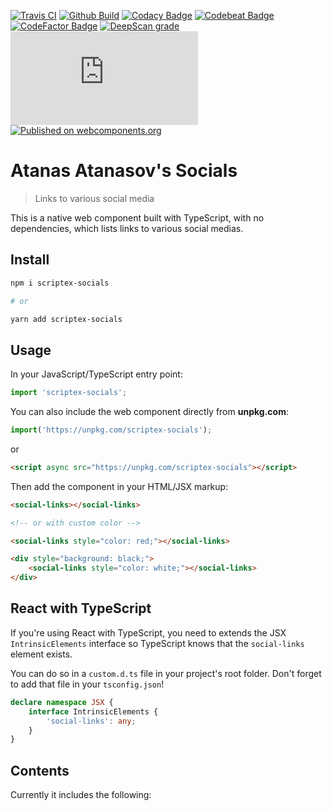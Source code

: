 <!--
```
<custom-element-demo>
  <template>
  	<base href="https://raw-dot-custom-elements.appspot.com/scriptex/socials/1.7.0/socials/">
	<script src="../webcomponentsjs/webcomponents-lite.js"></script>
	<script src="https://unpkg.com/scriptex-socials"></script>
	<social-links></social-links>
  </template>
</custom-element-demo>
```
-->

[![Travis CI](https://travis-ci.com/scriptex/socials.svg?branch=master)](https://travis-ci.com/scriptex/socials)
[![Github Build](https://github.com/scriptex/socials/workflows/Build/badge.svg)](https://github.com/scriptex/socials/actions?query=workflow%3ABuild)
[![Codacy Badge](https://app.codacy.com/project/badge/Grade/34d3d75710534dc6a38c3584a1dcd068)](https://www.codacy.com/gh/scriptex/socials/dashboard?utm_source=github.com&utm_medium=referral&utm_content=scriptex/socials&utm_campaign=Badge_Grade)
[![Codebeat Badge](https://codebeat.co/badges/d765a4c8-2c0e-44f2-89c3-fa364fdc14e6)](https://codebeat.co/projects/github-com-scriptex-socials-master)
[![CodeFactor Badge](https://www.codefactor.io/repository/github/scriptex/socials/badge)](https://www.codefactor.io/repository/github/scriptex/socials)
[![DeepScan grade](https://deepscan.io/api/teams/3574/projects/5257/branches/40799/badge/grade.svg)](https://deepscan.io/dashboard#view=project&tid=3574&pid=5257&bid=40799)
[![Analytics](https://ga-beacon-361907.ew.r.appspot.com/UA-83446952-1/github.com/scriptex/socials/README.md?pixel)](https://github.com/scriptex/socials/)
[![Published on webcomponents.org](https://img.shields.io/badge/webcomponents.org-published-blue.svg)](https://www.webcomponents.org/element/scriptex-socials)

# Atanas Atanasov's Socials

> Links to various social media

This is a native web component built with TypeScript, with no dependencies, which lists links to various social medias.

## Install

```sh
npm i scriptex-socials

# or

yarn add scriptex-socials
```

## Usage

In your JavaScript/TypeScript entry point:

```javascript
import 'scriptex-socials';
```

You can also include the web component directly from **unpkg.com**:

```javascript
import('https://unpkg.com/scriptex-socials');
```

or

```html
<script async src="https://unpkg.com/scriptex-socials"></script>
```

Then add the component in your HTML/JSX markup:

```html
<social-links></social-links>

<!-- or with custom color -->

<social-links style="color: red;"></social-links>

<div style="background: black;">
	<social-links style="color: white;"></social-links>
</div>
```

## React with TypeScript

If you're using React with TypeScript, you need to extends the JSX `IntrinsicElements` interface so TypeScript knows that the `social-links` element exists.

You can do so in a `custom.d.ts` file in your project's root folder. Don't forget to add that file in your `tsconfig.json`!

```typescript
declare namespace JSX {
	interface IntrinsicElements {
		'social-links': any;
	}
}
```

## Contents

Currently it includes the following:
